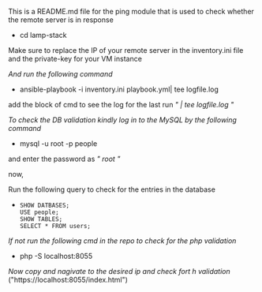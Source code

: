 This is a README.md file for the ping module that is used to check whether the remote server is in response

 - cd lamp-stack

Make sure to replace the IP of your remote server in the inventory.ini file and the private-key for your VM instance

*And run the following command*

 - ansible-playbook -i inventory.ini playbook.yml| tee logfile.log

add the block of cmd to see the log for the last run *"  | tee logfile.log  "*

*To check the DB validation kindly log in to the MySQL by the following command*

 - mysql -u root -p people

and enter the password as *"  root  "*

now,  

Run the following query to check for the entries in the database

-     SHOW DATBASES;
      USE people;
      SHOW TABLES;
      SELECT * FROM users;


*If not run the following cmd in the repo to check for the php validation*

 - php -S localhost:8055


*Now copy and nagivate to the desired ip and check fort h validation*
  ("https://localhost:8055/index.html")



  <!-- comment -->